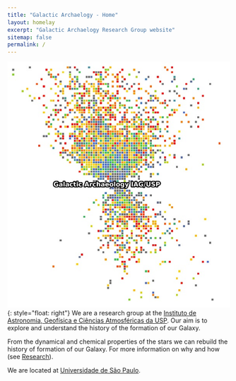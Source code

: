 ```yaml
---
title: "Galactic Archaelogy - Home"
layout: homelay
excerpt: "Galactic Archaelogy Research Group website"
sitemap: false
permalink: /
---
```


![image](/images/Galactic_Archaelogy2.jpeg){: style="float: right"}
We are a research group at the [Instituto de Astronomia, Geofísica e Ciências Atmosféricas da USP](https://www.iag.usp.br/). Our aim is to explore and understand the history of the formation of our Galaxy.

From the dynamical and chemical properties of the stars we can rebuild the history of formation of our Galaxy. For more information on why and how (see [Research](research)).

We are located at [Universidade de São Paulo](https://www5.usp.br/).
